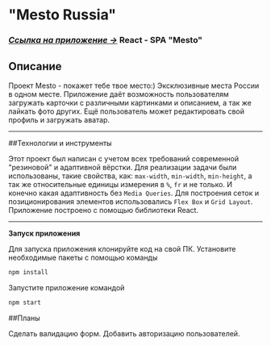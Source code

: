 # "Mesto Russia"

### [*Ссылка на приложение &rarr;*](https://tsverkunov.github.io/mesto-react/ "Mesto") React - SPA "Mesto"

## Описание

Проект Mesto - покажет тебе твое место:)
Эксклюзивные места России в одном месте. Приложение даёт возможность пользователям загружать карточки с различными
картинками и описанием, а так же лайкать фото других. Ещё пользователь может редактировать свой профиль и загружать аватар.

***

##Технологии и инструменты

Этот проект был написан с учетом всех требований современной "резиновой" и адаптивной вёрстки. Для реализации задачи
были использованы, такие свойства, как: ```max-width```, ```min-width```, ```min-height```, а так же относительные
единицы измерения в ```%```, ```fr``` и не только. И конечно какая адаптивность без ```Media Queries```. Для построения
сеток и позиционирования элементов использовались ```Flex Box``` и ```Grid Layout```.
Приложение построено с помощью библиотеки React.
***

**Запуск приложения**

Для запуска приложения клонируйте код на свой ПК. Установите необходимые пакеты с помощью команды 
```sh
npm install
```

Запустите приложение командой 
```sh
npm start
```

##Планы

Сделать валидацию форм. Добавить авторизацию пользователей.
